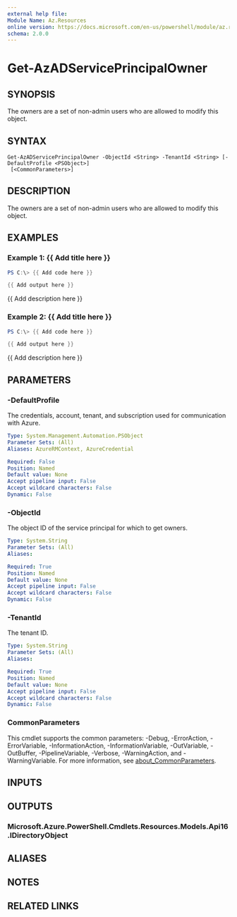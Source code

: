 ```yaml
---
external help file:
Module Name: Az.Resources
online version: https://docs.microsoft.com/en-us/powershell/module/az.resources/get-azadserviceprincipalowner
schema: 2.0.0
---
```


# Get-AzADServicePrincipalOwner

## SYNOPSIS
The owners are a set of non-admin users who are allowed to modify this object.

## SYNTAX

```
Get-AzADServicePrincipalOwner -ObjectId <String> -TenantId <String> [-DefaultProfile <PSObject>]
 [<CommonParameters>]
```

## DESCRIPTION
The owners are a set of non-admin users who are allowed to modify this object.

## EXAMPLES

### Example 1: {{ Add title here }}
```powershell
PS C:\> {{ Add code here }}

{{ Add output here }}
```

{{ Add description here }}

### Example 2: {{ Add title here }}
```powershell
PS C:\> {{ Add code here }}

{{ Add output here }}
```

{{ Add description here }}

## PARAMETERS

### -DefaultProfile
The credentials, account, tenant, and subscription used for communication with Azure.

```yaml
Type: System.Management.Automation.PSObject
Parameter Sets: (All)
Aliases: AzureRMContext, AzureCredential

Required: False
Position: Named
Default value: None
Accept pipeline input: False
Accept wildcard characters: False
Dynamic: False
```

### -ObjectId
The object ID of the service principal for which to get owners.

```yaml
Type: System.String
Parameter Sets: (All)
Aliases:

Required: True
Position: Named
Default value: None
Accept pipeline input: False
Accept wildcard characters: False
Dynamic: False
```

### -TenantId
The tenant ID.

```yaml
Type: System.String
Parameter Sets: (All)
Aliases:

Required: True
Position: Named
Default value: None
Accept pipeline input: False
Accept wildcard characters: False
Dynamic: False
```

### CommonParameters
This cmdlet supports the common parameters: -Debug, -ErrorAction, -ErrorVariable, -InformationAction, -InformationVariable, -OutVariable, -OutBuffer, -PipelineVariable, -Verbose, -WarningAction, and -WarningVariable. For more information, see [about_CommonParameters](http://go.microsoft.com/fwlink/?LinkID=113216).

## INPUTS

## OUTPUTS

### Microsoft.Azure.PowerShell.Cmdlets.Resources.Models.Api16.IDirectoryObject

## ALIASES

## NOTES

## RELATED LINKS

